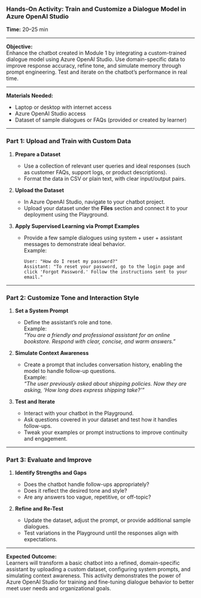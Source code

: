 ### Hands-On Activity: Train and Customize a Dialogue Model in Azure OpenAI Studio  
**Time:** 20–25 min

---

**Objective:**  
Enhance the chatbot created in Module 1 by integrating a custom-trained dialogue model using Azure OpenAI Studio. Use domain-specific data to improve response accuracy, refine tone, and simulate memory through prompt engineering. Test and iterate on the chatbot’s performance in real time.

---

**Materials Needed:**  
- Laptop or desktop with internet access  
- Azure OpenAI Studio access  
- Dataset of sample dialogues or FAQs (provided or created by learner)

---

### Part 1: Upload and Train with Custom Data

1. **Prepare a Dataset**  
   - Use a collection of relevant user queries and ideal responses (such as customer FAQs, support logs, or product descriptions).  
   - Format the data in CSV or plain text, with clear input/output pairs.

2. **Upload the Dataset**  
   - In Azure OpenAI Studio, navigate to your chatbot project.  
   - Upload your dataset under the **Files** section and connect it to your deployment using the Playground.

3. **Apply Supervised Learning via Prompt Examples**  
   - Provide a few sample dialogues using system + user + assistant messages to demonstrate ideal behavior.  
     Example:
     ```
     User: "How do I reset my password?"  
     Assistant: "To reset your password, go to the login page and click 'Forgot Password.' Follow the instructions sent to your email."
     ```

---

### Part 2: Customize Tone and Interaction Style

1. **Set a System Prompt**  
   - Define the assistant’s role and tone.  
     Example:  
     *“You are a friendly and professional assistant for an online bookstore. Respond with clear, concise, and warm answers.”*

2. **Simulate Context Awareness**  
   - Create a prompt that includes conversation history, enabling the model to handle follow-up questions.  
     Example:  
     *“The user previously asked about shipping policies. Now they are asking, ‘How long does express shipping take?’”*

3. **Test and Iterate**  
   - Interact with your chatbot in the Playground.  
   - Ask questions covered in your dataset and test how it handles follow-ups.  
   - Tweak your examples or prompt instructions to improve continuity and engagement.

---

### Part 3: Evaluate and Improve

1. **Identify Strengths and Gaps**  
   - Does the chatbot handle follow-ups appropriately?  
   - Does it reflect the desired tone and style?  
   - Are any answers too vague, repetitive, or off-topic?

2. **Refine and Re-Test**  
   - Update the dataset, adjust the prompt, or provide additional sample dialogues.  
   - Test variations in the Playground until the responses align with expectations.

---

**Expected Outcome:**  
Learners will transform a basic chatbot into a refined, domain-specific assistant by uploading a custom dataset, configuring system prompts, and simulating context awareness. This activity demonstrates the power of Azure OpenAI Studio for training and fine-tuning dialogue behavior to better meet user needs and organizational goals.
